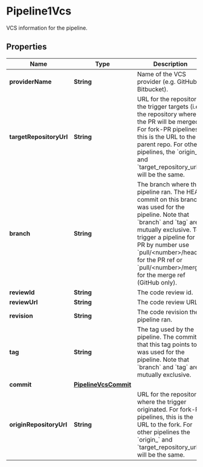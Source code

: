 

# Pipeline1Vcs

VCS information for the pipeline.

## Properties

| Name | Type | Description | Notes |
|------------ | ------------- | ------------- | -------------|
|**providerName** | **String** | Name of the VCS provider (e.g. GitHub, Bitbucket). |  |
|**targetRepositoryUrl** | **String** | URL for the repository the trigger targets (i.e. the repository where the PR will be merged). For fork-PR pipelines, this is the URL to the parent repo. For other pipelines, the &#x60;origin_&#x60; and &#x60;target_repository_url&#x60;s will be the same. |  |
|**branch** | **String** | The branch where the pipeline ran. The HEAD commit on this branch was used for the pipeline. Note that &#x60;branch&#x60; and &#x60;tag&#x60; are mutually exclusive. To trigger a pipeline for a PR by number use &#x60;pull/&lt;number&gt;/head&#x60; for the PR ref or &#x60;pull/&lt;number&gt;/merge&#x60; for the merge ref (GitHub only). |  [optional] |
|**reviewId** | **String** | The code review id. |  [optional] |
|**reviewUrl** | **String** | The code review URL. |  [optional] |
|**revision** | **String** | The code revision the pipeline ran. |  |
|**tag** | **String** | The tag used by the pipeline. The commit that this tag points to was used for the pipeline. Note that &#x60;branch&#x60; and &#x60;tag&#x60; are mutually exclusive. |  [optional] |
|**commit** | [**PipelineVcsCommit**](PipelineVcsCommit.md) |  |  [optional] |
|**originRepositoryUrl** | **String** | URL for the repository where the trigger originated. For fork-PR pipelines, this is the URL to the fork. For other pipelines the &#x60;origin_&#x60; and &#x60;target_repository_url&#x60;s will be the same. |  |



